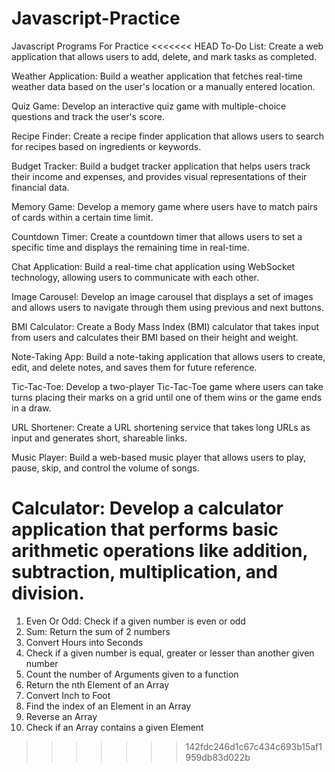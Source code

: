 # Javascript-Practice
Javascript Programs For Practice
<<<<<<< HEAD
To-Do List: Create a web application that allows users to add, delete, and mark tasks as completed.

Weather Application: Build a weather application that fetches real-time weather data based on the user's location or a manually entered location.

Quiz Game: Develop an interactive quiz game with multiple-choice questions and track the user's score.

Recipe Finder: Create a recipe finder application that allows users to search for recipes based on ingredients or keywords.

Budget Tracker: Build a budget tracker application that helps users track their income and expenses, and provides visual representations of their financial data.

Memory Game: Develop a memory game where users have to match pairs of cards within a certain time limit.

Countdown Timer: Create a countdown timer that allows users to set a specific time and displays the remaining time in real-time.

Chat Application: Build a real-time chat application using WebSocket technology, allowing users to communicate with each other.

Image Carousel: Develop an image carousel that displays a set of images and allows users to navigate through them using previous and next buttons.

BMI Calculator: Create a Body Mass Index (BMI) calculator that takes input from users and calculates their BMI based on their height and weight.

Note-Taking App: Build a note-taking application that allows users to create, edit, and delete notes, and saves them for future reference.

Tic-Tac-Toe: Develop a two-player Tic-Tac-Toe game where users can take turns placing their marks on a grid until one of them wins or the game ends in a draw.

URL Shortener: Create a URL shortening service that takes long URLs as input and generates short, shareable links.

Music Player: Build a web-based music player that allows users to play, pause, skip, and control the volume of songs.

Calculator: Develop a calculator application that performs basic arithmetic operations like addition, subtraction, multiplication, and division.
=======
1. ̀Even Or Odd: Check if a given number is even or odd
2. Sum: Return the sum of 2 numbers
3. Convert Hours into Seconds
4. Check if a given number is equal, greater or lesser than another given number
5. Count the number of Arguments given to a function
6. Return the nth Element of an Array
7. Convert Inch to Foot
8. Find the index of an Element in an Array
9. Reverse an Array
10. Check if an Array contains a given Element
>>>>>>> 142fdc246d1c67c434c693b15af1959db83d022b
